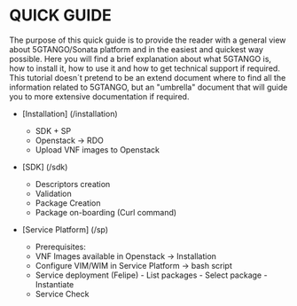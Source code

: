 # QUICK GUIDE

The purpose of this quick guide is to provide the reader with a general view about 5GTANGO/Sonata platform and in the easiest and quickest way possible.
Here you will find a brief explanation about what 5GTANGO is, how to install it, how to use it and how to get technical support if required.
This tutorial doesn´t pretend to be an extend document where to find all the information related to 5GTANGO, but an "umbrella" document that will guide you to more extensive documentation if required.

* [Installation] (/installation)
    - SDK + SP
    - Openstack -> RDO
    - Upload VNF images to Openstack
  
* [SDK] (/sdk)
    - Descriptors creation
    - Validation 
    - Package Creation
    - Package on-boarding (Curl command)
  
* [Service Platform] (/sp)
    - Prerequisites:
    - VNF Images available in Openstack -> Installation
    - Configure VIM/WIM in Service Platform -> bash script
    - Service deployment (Felipe)
                - List packages
                - Select package
                - Instantiate
    - Service Check
